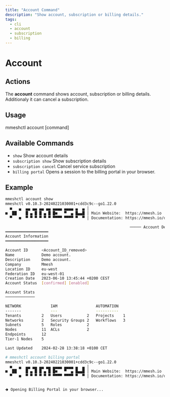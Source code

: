 ```yaml
---
title: "Account Command"
description: "Show account, subscription or billing details."
tags:
  - cli
  - account
  - subscription
  - billing
---
```


# Account

## Actions

The **account** command shows account, subscription or billing details. Additionaly it can cancel a subscription.

## Usage

  mmeshctl account [command]

## Available Commands

- `show`         Show account details
- `subscription show` Show subscription details 
- `subscription cancel` Cancel service subscription
- `billing portal` Opens a session to the billing portal in your browser.

## Example

```bash
mmeshctl account show
mmeshctl v0.10.3-20240221030001+cdd3c9c--go1.22.0
  ■   ▄  ▄▄ ▄▄ ▄▄ ▄▄ ▄▄▄▄ ▄▄▄▄ ▄  ▄ │
■  ██    █ ▄ █ █ ▄ █ █■   ▀  ▄ █▄▄█ │ Main Website:  https://mmesh.io
  ▀   ■  ▀ ▀ ▀ ▀ ▀ ▀ ▀▀▀▀ ▀▀▀▀ ▀  ▀ │ Documentation: https://mmesh.io/docs

                                                       ───── Account Details ≡
═══════════════════
Account Information
═══════════════════

Account ID    	<Account_ID_removed> 	
Name          	Demo account.                        	
Description   	Demo account.                        	
Company       	Mmesh                                	
Location ID   	eu-west                              	
Federation ID 	eu-west-01                           	
Creation Date 	2023-06-10 13:45:44 +0200 CEST       	
Account Status	[confirmed] [enabled]                	

Account Stats
─────────────

NETWORK     	  	IAM            	 	AUTOMATION	 	
-------     	  	---            	 	----------	 	
Tenants     	2 	Users          	2	Projects  	1	
Networks    	2 	Security Groups	2	Workflows 	3	
Subnets     	5 	Roles          	2	
Nodes       	11	ACLs           	2	
Endpoints   	12	
Tier-1 Nodes	5 	

Last Updated	2024-02-28 13:38:18 +0100 CET	

# mmeshctl account billing portal
mmeshctl v0.10.3-20240221030001+cdd3c9c--go1.22.0
  ■   ▄  ▄▄ ▄▄ ▄▄ ▄▄ ▄▄▄▄ ▄▄▄▄ ▄  ▄ │
■  ██    █ ▄ █ █ ▄ █ █■   ▀  ▄ █▄▄█ │ Main Website:  https://mmesh.io
  ▀   ■  ▀ ▀ ▀ ▀ ▀ ▀ ▀▀▀▀ ▀▀▀▀ ▀  ▀ │ Documentation: https://mmesh.io/docs


🢂 Opening Billing Portal in your browser...

```
